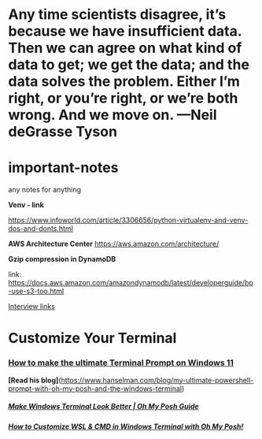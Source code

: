 # <span>
<h1>
<p>
 Any time scientists disagree, it’s because we have insufficient data. Then we can agree
 on what kind of data to get; we get the data; and the data solves the problem. Either I’m
 right, or you’re right, or we’re both wrong. And we move on.
 —Neil deGrasse Tyson
</p>
</h1>
</span>

# important-notes
any notes for anything


**Venv - link**

https://www.infoworld.com/article/3306656/python-virtualenv-and-venv-dos-and-donts.html 

**AWS Architecture Center**
https://aws.amazon.com/architecture/


**Gzip compression in DynamoDB**

link: https://docs.aws.amazon.com/amazondynamodb/latest/developerguide/bp-use-s3-too.html  


[Interview links](https://www.redhat.com/en/blog/modern-continuous-integration-continuous-delivery-ci-cd-pipeline-for-traditional-provisioning-your-questions-answered-part-2)

# Customize Your Terminal

### [How to make the ultimate Terminal Prompt on Windows 11](https://www.youtube.com/watch?v=VT2L1SXFq9U&t=20s&ab_channel=ScottHanselman)

**[Read his blog]**(https://www.hanselman.com/blog/my-ultimate-powershell-prompt-with-oh-my-posh-and-the-windows-terminal)

##### [Make Windows Terminal Look Better | Oh My Posh Guide](https://www.youtube.com/watch?v=-G6GbXGo4wo&t=226s&ab_channel=TroubleChute)

##### [How to Customize WSL & CMD in Windows Terminal with Oh My Posh!](https://www.youtube.com/watch?v=lxNLJsDKyU4&ab_channel=JordiAdoumie)
